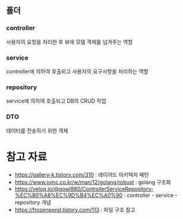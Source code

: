 

## 폴더
### controller
사용자의 요청을 처리한 후 뷰에 모델 객체를 넘겨주는 역할
### service
controller에 의하여 호출되고 사용자의 요구사항을 처리하는 역할
### repository
service에 의하여 호출되고 DB의 CRUD 작업
### DTO
데이터를 전송하기 위한 객체

# 참고 자료
- https://gallery-k.tistory.com/310 : 레이어드 아키텍처 패턴
- https://www.joinc.co.kr/w/man/12/golang/robust : golang 구조화
- https://velog.io/@qowl880/ControllerServiceRepository-%EC%B0%A8%EC%9D%B4%EC%A0%90 : controller - service - repository 개념
- https://frozenpond.tistory.com/113 : 파일 구조 참고